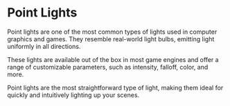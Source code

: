 # Point Lights

Point lights are one of the most common types of lights used in computer graphics and games. They resemble real-world light bulbs, emitting light uniformly in all directions.

These lights are available out of the box in most game engines and offer a range of customizable parameters, such as intensity, falloff, color, and more.

Point lights are the most straightforward type of light, making them ideal for quickly and intuitively lighting up your scenes.